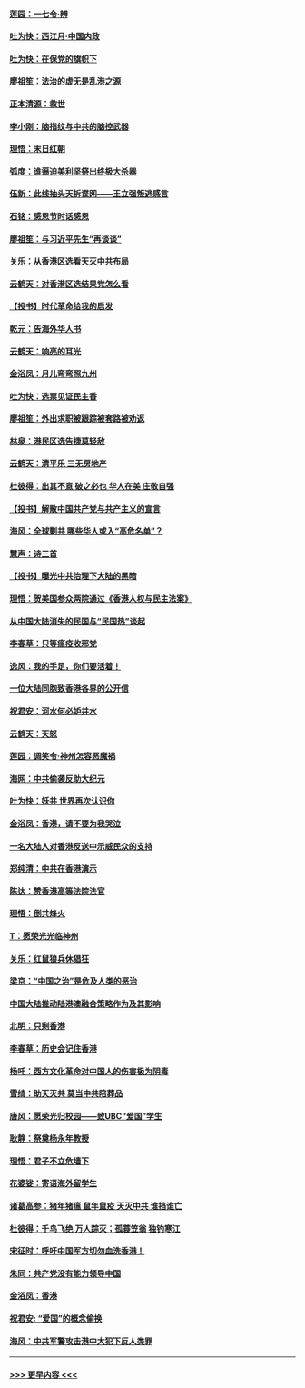 #### [莲园：一七令‧辨](../pages/nsc993/n11692558.md?t=12011633) 
#### [吐为快：西江月·中国内政](../pages/nsc993/n11692071.md?t=12011633) 
#### [吐为快：在保党的旗帜下](../pages/nsc993/n11691188.md?t=12011633) 
#### [廖祖笙：法治的虚无是乱港之源](../pages/nsc993/n11690605.md?t=12011633) 
#### [正本清源：救世](../pages/nsc993/n11689134.md?t=12011633) 
#### [李小刚：脑指纹与中共的脑控武器](../pages/nsc993/n11688900.md?t=12011633) 
#### [理悟：末日红朝](../pages/nsc993/n11688829.md?t=12011633) 
#### [弧度：谁逼迫美利坚祭出终极大杀器](../pages/nsc993/n11688735.md?t=12011633) 
#### [伍新：此线抽头天拆谍网——王立强叛逃感言](../pages/nsc993/n11687981.md?t=12011633) 
#### [石铭：感恩节时话感恩](../pages/nsc993/n11687568.md?t=12011633) 
#### [廖祖笙：与习近平先生“再谈谈”](../pages/nsc993/n11687005.md?t=12011633) 
#### [关乐：从香港区选看天灭中共布局](../pages/nsc993/n11686647.md?t=12011633) 
#### [云鹤天：对香港区选结果党怎么看](../pages/nsc993/n11686216.md?t=12011633) 
#### [【投书】时代革命给我的启发](../pages/nsc993/n11684287.md?t=12011633) 
#### [乾元：告海外华人书](../pages/nsc993/n11684044.md?t=12011633) 
#### [云鹤天：响亮的耳光](../pages/nsc993/n11684254.md?t=12011633) 
#### [金浴凤：月儿弯弯照九州](../pages/nsc993/n11684231.md?t=12011633) 
#### [吐为快：选票见证民主香](../pages/nsc993/n11684206.md?t=12011633) 
#### [廖祖笙：外出求职被跟踪被套路被劝返](../pages/nsc993/n11683874.md?t=12011633) 
#### [林泉：港民区选告捷莫轻敌](../pages/nsc993/n11683930.md?t=12011633) 
#### [云鹤天：清平乐 三无房地产](../pages/nsc993/n11681521.md?t=12011633) 
#### [杜彼得：出其不意 破之必也 华人在美 庄敬自强](../pages/nsc993/n11679554.md?t=12011633) 
#### [【投书】解散中国共产党与共产主义的宣言](../pages/nsc993/n11679177.md?t=12011633) 
#### [海风：全球剿共 哪些华人或入“高危名单”？](../pages/nsc993/n11678617.md?t=12011633) 
#### [慧声：诗三首](../pages/nsc993/n11678848.md?t=12011633) 
#### [【投书】曝光中共治理下大陆的黑暗](../pages/nsc993/n11678674.md?t=12011633) 
#### [理悟：贺美国参众两院通过《香港人权与民主法案》](../pages/nsc993/n11678104.md?t=12011633) 
#### [从中国大陆消失的民国与“民国热”谈起](../pages/nsc993/n11678075.md?t=12011633) 
#### [李春草：只等瘟疫收邪党](../pages/nsc993/n11677308.md?t=12011633) 
#### [逸风：我的手足，你们要活着！](../pages/nsc993/n11676352.md?t=12011633) 
#### [一位大陆同胞致香港各界的公开信](../pages/nsc993/n11675761.md?t=12011633) 
#### [祝君安：河水何必妒井水](../pages/nsc993/n11675746.md?t=12011633) 
#### [云鹤天：天怒](../pages/nsc993/n11675718.md?t=12011633) 
#### [莲园：调笑令‧神州怎容恶魔祸](../pages/nsc993/n11675648.md?t=12011633) 
#### [海网：中共偷袭反助大纪元](../pages/nsc993/n11673515.md?t=12011633) 
#### [吐为快：妖共 世界再次认识你](../pages/nsc993/n11673506.md?t=12011633) 
#### [金浴凤：香港，请不要为我哭泣](../pages/nsc993/n11673248.md?t=12011633) 
#### [一名大陆人对香港反送中示威民众的支持](../pages/nsc993/n11672615.md?t=12011633) 
#### [郑纯清：中共在香港演示](../pages/nsc993/n11670539.md?t=12011633) 
#### [陈达：赞香港高等法院法官](../pages/nsc993/n11669542.md?t=12011633) 
#### [理悟：倒共烽火](../pages/nsc993/n11668844.md?t=12011633) 
#### [T：愿荣光光临神州](../pages/nsc993/n11668421.md?t=12011633) 
#### [关乐：红鼠狼兵休猖狂](../pages/nsc993/n11668378.md?t=12011633) 
#### [梁京：“中国之治”是危及人类的恶治](../pages/nsc993/n11668328.md?t=12011633) 
#### [中国大陆推动陆港澳融合策略作为及其影响](../pages/nsc993/n11668157.md?t=12011633) 
#### [北明：只剩香港](../pages/nsc993/n11668002.md?t=12011633) 
#### [李春草：历史会记住香港](../pages/nsc993/n11667927.md?t=12011633) 
#### [杨吒：西方文化革命对中国人的伤害极为阴毒](../pages/nsc993/n11664521.md?t=12011633) 
#### [雪绮：助天灭共 莫当中共陪葬品](../pages/nsc993/n11662650.md?t=12011633) 
#### [唐风：愿荣光归校园——致UBC“爱国”学生](../pages/nsc993/n11662194.md?t=12011633) 
#### [耿静：祭奠杨永年教授](../pages/nsc993/n11662514.md?t=12011633) 
#### [理悟：君子不立危墙下](../pages/nsc993/n11662172.md?t=12011633) 
#### [花婆娑：寄语海外留学生](../pages/nsc993/n11662121.md?t=12011633) 
#### [诸葛高参：猪年猪瘟 鼠年鼠疫 天灭中共 谁挡谁亡](../pages/nsc993/n11661980.md?t=12011633) 
#### [杜彼得：千鸟飞绝 万人踪灭；孤蓑笠翁 独钓寒江](../pages/nsc993/n11661170.md?t=12011633) 
#### [宋征时：呼吁中国军方切勿血洗香港！](../pages/nsc993/n11415318.md?t=12011633) 
#### [朱同：共产党没有能力领导中国](../pages/nsc993/n11660421.md?t=12011633) 
#### [金浴凤：香港](../pages/nsc993/n11660419.md?t=12011633) 
#### [祝君安: “爱国”的概念偷换](../pages/nsc993/n11659706.md?t=12011633) 
#### [海风：中共军警攻击港中大犯下反人类罪](../pages/nsc993/n11659632.md?t=12011633) 

----
#### [ >>> 更早内容 <<< ](../indexes/nsc993-earlier.md)
